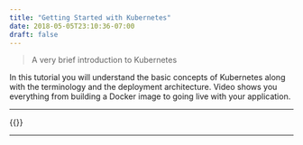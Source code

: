 ```yaml
---
title: "Getting Started with Kubernetes"
date: 2018-05-05T23:10:36-07:00
draft: false
---
```



> A very brief introduction to Kubernetes

In this tutorial you will understand the basic concepts of Kubernetes along with the terminology and the deployment architecture. Video shows you everything from building a Docker image to going live with your application.

***
{{<youtube _vHTaIJm9uY>}}

***

